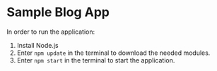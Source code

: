 # Sample Blog App

In order to run the application:
1. Install Node.js
2. Enter `npm update` in the terminal to download the needed modules.
3. Enter `npm start` in the terminal to start the application. 
